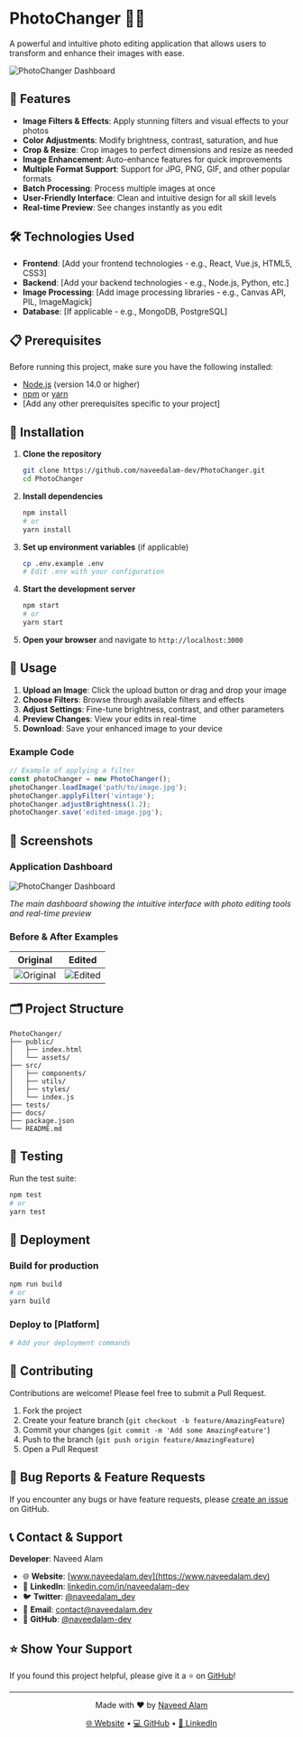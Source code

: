 # PhotoChanger 📸✨

A powerful and intuitive photo editing application that allows users to transform and enhance their images with ease.

![PhotoChanger Dashboard](https://i.postimg.cc/D0CGzLZs/image.png)

## 🚀 Features

- **Image Filters & Effects**: Apply stunning filters and visual effects to your photos
- **Color Adjustments**: Modify brightness, contrast, saturation, and hue
- **Crop & Resize**: Crop images to perfect dimensions and resize as needed
- **Image Enhancement**: Auto-enhance features for quick improvements
- **Multiple Format Support**: Support for JPG, PNG, GIF, and other popular formats
- **Batch Processing**: Process multiple images at once
- **User-Friendly Interface**: Clean and intuitive design for all skill levels
- **Real-time Preview**: See changes instantly as you edit

## 🛠️ Technologies Used

- **Frontend**: [Add your frontend technologies - e.g., React, Vue.js, HTML5, CSS3]
- **Backend**: [Add your backend technologies - e.g., Node.js, Python, etc.]
- **Image Processing**: [Add image processing libraries - e.g., Canvas API, PIL, ImageMagick]
- **Database**: [If applicable - e.g., MongoDB, PostgreSQL]

## 📋 Prerequisites

Before running this project, make sure you have the following installed:

- [Node.js](https://nodejs.org/) (version 14.0 or higher)
- [npm](https://www.npmjs.com/) or [yarn](https://yarnpkg.com/)
- [Add any other prerequisites specific to your project]

## 🔧 Installation

1. **Clone the repository**
   ```bash
   git clone https://github.com/naveedalam-dev/PhotoChanger.git
   cd PhotoChanger
   ```

2. **Install dependencies**
   ```bash
   npm install
   # or
   yarn install
   ```

3. **Set up environment variables** (if applicable)
   ```bash
   cp .env.example .env
   # Edit .env with your configuration
   ```

4. **Start the development server**
   ```bash
   npm start
   # or
   yarn start
   ```

5. **Open your browser** and navigate to `http://localhost:3000`

## 📱 Usage

1. **Upload an Image**: Click the upload button or drag and drop your image
2. **Choose Filters**: Browse through available filters and effects
3. **Adjust Settings**: Fine-tune brightness, contrast, and other parameters
4. **Preview Changes**: View your edits in real-time
5. **Download**: Save your enhanced image to your device

### Example Code

```javascript
// Example of applying a filter
const photoChanger = new PhotoChanger();
photoChanger.loadImage('path/to/image.jpg');
photoChanger.applyFilter('vintage');
photoChanger.adjustBrightness(1.2);
photoChanger.save('edited-image.jpg');
```

## 📸 Screenshots

### Application Dashboard
![PhotoChanger Dashboard](https://i.postimg.cc/D0CGzLZs/image.png)

*The main dashboard showing the intuitive interface with photo editing tools and real-time preview*

### Before & After Examples
| Original | Edited |
|----------|--------|
| ![Original](https://i.postimg.cc/Rhw85CVj/pic.jpg) | ![Edited](https://i.postimg.cc/QCqbJFMx/image-m.png) |

## 🗂️ Project Structure

```
PhotoChanger/
├── public/
│   ├── index.html
│   └── assets/
├── src/
│   ├── components/
│   ├── utils/
│   ├── styles/
│   └── index.js
├── tests/
├── docs/
├── package.json
└── README.md
```

## 🧪 Testing

Run the test suite:

```bash
npm test
# or
yarn test
```

## 🚀 Deployment

### Build for production
```bash
npm run build
# or
yarn build
```

### Deploy to [Platform]
```bash
# Add your deployment commands
```

## 🤝 Contributing

Contributions are welcome! Please feel free to submit a Pull Request.

1. Fork the project
2. Create your feature branch (`git checkout -b feature/AmazingFeature`)
3. Commit your changes (`git commit -m 'Add some AmazingFeature'`)
4. Push to the branch (`git push origin feature/AmazingFeature`)
5. Open a Pull Request

## 🐛 Bug Reports & Feature Requests

If you encounter any bugs or have feature requests, please [create an issue](https://github.com/naveedalam-dev/PhotoChanger/issues) on GitHub.

## 📞 Contact & Support

**Developer**: Naveed Alam

- 🌐 **Website**: [www.naveedalam.dev](https://www.naveedalam.dev)
- 💼 **LinkedIn**: [linkedin.com/in/naveedalam-dev](https://linkedin.com/in/naveedalam-dev)
- 🐦 **Twitter**: [@naveedalam_dev](https://twitter.com/naveedalam_dev)
- 📧 **Email**: contact@naveedalam.dev
- 📱 **GitHub**: [@naveedalam-dev](https://github.com/naveedalam-dev)

## ⭐ Show Your Support

If you found this project helpful, please give it a ⭐ on [GitHub](https://github.com/naveedalam-dev/PhotoChanger)!

---

<div align="center">
  <p>Made with ❤️ by <a href="https://www.naveedalam.dev">Naveed Alam</a></p>
  <p>
    <a href="https://www.naveedalam.dev">🌐 Website</a> •
    <a href="https://github.com/naveedalam-dev">💻 GitHub</a> •
    <a href="https://linkedin.com/in/naveedalam-dev">💼 LinkedIn</a>
  </p>
</div>
